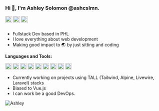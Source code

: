 ### Hi 👋, I'm Ashley Solomon @ashcslmn.

<a href="https://github.com/ashcslmn/">
  <img align="left" alt="Github" width="22px" src="https://cdn.jsdelivr.net/npm/simple-icons@v3/icons/github.svg" />
</a>
<a href="https://t.me/joinchat/">
  <img align="left" alt="Telegram" width="22px" src="https://cdn.jsdelivr.net/npm/simple-icons@3.12.2/icons/telegram.svg" />
</a>
<a href="mailto:ashcslmn@gmail.com">
  <img align="left" alt="Gmail" width="22px" src="https://cdn.jsdelivr.net/npm/simple-icons@3.12.2/icons/gmail.svg" />
</a>

<br />
<br />

- Fullstack Dev based in PHL
- I love everything about web development
- Making good impact to :earth_asia: by just sitting and coding

**Languages and Tools:**

<code><img height="20" src="https://cdn.jsdelivr.net/npm/simple-icons@3.12.2/icons/laravel.svg"></code>
<code><img height="20" src="https://cdn.jsdelivr.net/npm/simple-icons@3.12.2/icons/php.svg"></code>
<code><img height="20" src="https://cdn.jsdelivr.net/npm/simple-icons@3.12.2/icons/vue-dot-js.svg"></code>
<code><img height="20" src="https://cdn.jsdelivr.net/npm/simple-icons@3.12.2/icons/css3.svg"></code>
<code><img height="20" src="https://cdn.jsdelivr.net/npm/simple-icons@3.12.2/icons/javascript.svg"></code>
<code><img height="20" src="https://cdn.jsdelivr.net/npm/simple-icons@3.12.2/icons/ruby.svg"></code>
<code><img height="20" src="https://cdn.jsdelivr.net/npm/simple-icons@3.12.2/icons/rubyonrails.svg"></code>
<code><img height="20" src="https://cdn.jsdelivr.net/npm/simple-icons@3.12.2/icons/git.svg"></code>
<code><img height="20" src="https://cdn.jsdelivr.net/npm/simple-icons@3.12.2/icons/mysql.svg"></code>

- Currently working on projects using TALL (Tailwind, Alpine, Livewire, Laravel) stacks
- Biased to Vue.js
- I can work be a good DevOps. 

<img src="https://github-readme-stats.vercel.app/api?username=ashcslmn&count_private=true&show_icons=true" alt="Ashley" />


